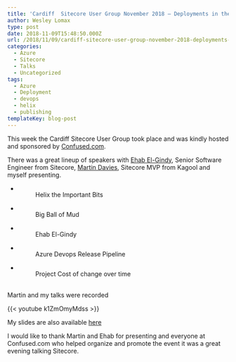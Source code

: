 ```yaml
---
title: 'Cardiff  Sitecore User Group November 2018 – Deployments in the post helix / cloud world'
author: Wesley Lomax
type: post
date: 2018-11-09T15:48:50.000Z
url: /2018/11/09/cardiff-sitecore-user-group-november-2018-deployments-in-the-post-helix-cloud-world/
categories:
  - Azure
  - Sitecore
  - Talks
  - Uncategorized
tags:
  - Azure
  - Deployment
  - devops
  - helix
  - publishing
templateKey: blog-post
---
```

This week the Cardiff Sitecore User Group took place and was kindly hosted and sponsored by <a href="https://www.confused.com/" target="_blank" rel="noopener">Confused.com</a>.

  
There was a great lineup of speakers with <a href="https://twitter.com/EhabElGindy" target="_blank" rel="noopener">Ehab El-Gindy</a>, Senior Software Engineer from Sitecore, <a href="https://twitter.com/TwentyGotoTen" target="_blank" rel="noopener">Martin Davies</a>, Sitecore MVP from Kagool and myself presenting.



<ul class="wp-block-gallery columns-3 is-cropped">
  <li class="blocks-gallery-item">
    <figure><a href="https://i0.wp.com/blog.wesleylomax.co.uk/wp-content/uploads/2018/11/Martin-Helix-the-important-bits.jpeg" data-rel="lightbox-image-0" data-rl_title="" data-rl_caption="" title=""><img class="wp-image-832" src="https://i0.wp.com/blog.wesleylomax.co.uk/wp-content/uploads/2018/11/Martin-Helix-the-important-bits.jpeg?w=640" alt="" data-id="832" data-link="http://blog.wesleylomax.co.uk/?attachment_id=832" srcset="https://i0.wp.com/blog.wesleylomax.co.uk/wp-content/uploads/2018/11/Martin-Helix-the-important-bits.jpeg?w=3264 3264w, https://i0.wp.com/blog.wesleylomax.co.uk/wp-content/uploads/2018/11/Martin-Helix-the-important-bits.jpeg?resize=300%2C225 300w, https://i0.wp.com/blog.wesleylomax.co.uk/wp-content/uploads/2018/11/Martin-Helix-the-important-bits.jpeg?resize=768%2C576 768w, https://i0.wp.com/blog.wesleylomax.co.uk/wp-content/uploads/2018/11/Martin-Helix-the-important-bits.jpeg?resize=1024%2C768 1024w, https://i0.wp.com/blog.wesleylomax.co.uk/wp-content/uploads/2018/11/Martin-Helix-the-important-bits.jpeg?w=1280 1280w, https://i0.wp.com/blog.wesleylomax.co.uk/wp-content/uploads/2018/11/Martin-Helix-the-important-bits.jpeg?w=1920 1920w" sizes="(max-width: 640px) 100vw, 640px" data-recalc-dims="1" /></a> <figcaption>Helix the Important Bits</figcaption> </figure>
  </li>
  <li class="blocks-gallery-item">
    <figure><a href="https://i2.wp.com/blog.wesleylomax.co.uk/wp-content/uploads/2018/11/Martin-Ball-of-Mud.jpg" data-rel="lightbox-image-1" data-rl_title="" data-rl_caption="" title=""><img class="wp-image-831" src="https://i2.wp.com/blog.wesleylomax.co.uk/wp-content/uploads/2018/11/Martin-Ball-of-Mud.jpg?w=640" alt="" data-id="831" data-link="http://blog.wesleylomax.co.uk/?attachment_id=831" srcset="https://i2.wp.com/blog.wesleylomax.co.uk/wp-content/uploads/2018/11/Martin-Ball-of-Mud.jpg?w=1200 1200w, https://i2.wp.com/blog.wesleylomax.co.uk/wp-content/uploads/2018/11/Martin-Ball-of-Mud.jpg?resize=300%2C225 300w, https://i2.wp.com/blog.wesleylomax.co.uk/wp-content/uploads/2018/11/Martin-Ball-of-Mud.jpg?resize=768%2C576 768w, https://i2.wp.com/blog.wesleylomax.co.uk/wp-content/uploads/2018/11/Martin-Ball-of-Mud.jpg?resize=1024%2C768 1024w" sizes="(max-width: 640px) 100vw, 640px" data-recalc-dims="1" /></a> <figcaption>Big Ball of Mud</figcaption> </figure>
  </li>
  <li class="blocks-gallery-item">
    <figure><a href="https://i1.wp.com/blog.wesleylomax.co.uk/wp-content/uploads/2018/11/Ehab-El-Gindy.jpeg" data-rel="lightbox-image-2" data-rl_title="" data-rl_caption="" title=""><img class="wp-image-830" src="https://i1.wp.com/blog.wesleylomax.co.uk/wp-content/uploads/2018/11/Ehab-El-Gindy.jpeg?w=640" alt="" data-id="830" data-link="http://blog.wesleylomax.co.uk/?attachment_id=830" srcset="https://i1.wp.com/blog.wesleylomax.co.uk/wp-content/uploads/2018/11/Ehab-El-Gindy.jpeg?w=3264 3264w, https://i1.wp.com/blog.wesleylomax.co.uk/wp-content/uploads/2018/11/Ehab-El-Gindy.jpeg?resize=300%2C225 300w, https://i1.wp.com/blog.wesleylomax.co.uk/wp-content/uploads/2018/11/Ehab-El-Gindy.jpeg?resize=768%2C576 768w, https://i1.wp.com/blog.wesleylomax.co.uk/wp-content/uploads/2018/11/Ehab-El-Gindy.jpeg?resize=1024%2C768 1024w, https://i1.wp.com/blog.wesleylomax.co.uk/wp-content/uploads/2018/11/Ehab-El-Gindy.jpeg?w=1280 1280w, https://i1.wp.com/blog.wesleylomax.co.uk/wp-content/uploads/2018/11/Ehab-El-Gindy.jpeg?w=1920 1920w" sizes="(max-width: 640px) 100vw, 640px" data-recalc-dims="1" /></a> <figcaption>Ehab El-Gindy</figcaption> </figure>
  </li>
  <li class="blocks-gallery-item">
    <figure><a href="https://i2.wp.com/blog.wesleylomax.co.uk/wp-content/uploads/2018/11/Wesley.jpg" data-rel="lightbox-image-3" data-rl_title="" data-rl_caption="" title=""><img class="wp-image-829" src="https://i2.wp.com/blog.wesleylomax.co.uk/wp-content/uploads/2018/11/Wesley.jpg?w=640" alt="" data-id="829" data-link="http://blog.wesleylomax.co.uk/?attachment_id=829" srcset="https://i2.wp.com/blog.wesleylomax.co.uk/wp-content/uploads/2018/11/Wesley.jpg?w=1200 1200w, https://i2.wp.com/blog.wesleylomax.co.uk/wp-content/uploads/2018/11/Wesley.jpg?resize=300%2C225 300w, https://i2.wp.com/blog.wesleylomax.co.uk/wp-content/uploads/2018/11/Wesley.jpg?resize=768%2C576 768w, https://i2.wp.com/blog.wesleylomax.co.uk/wp-content/uploads/2018/11/Wesley.jpg?resize=1024%2C768 1024w" sizes="(max-width: 640px) 100vw, 640px" data-recalc-dims="1" /></a> <figcaption>Azure Devops Release Pipeline</figcaption> </figure>
  </li>
  <li class="blocks-gallery-item">
    <figure><a href="https://i1.wp.com/blog.wesleylomax.co.uk/wp-content/uploads/2018/11/Martin.jpg" data-rel="lightbox-image-4" data-rl_title="" data-rl_caption="" title=""><img class="wp-image-828" src="https://i1.wp.com/blog.wesleylomax.co.uk/wp-content/uploads/2018/11/Martin.jpg?w=640" alt="" data-id="828" data-link="http://blog.wesleylomax.co.uk/?attachment_id=828" srcset="https://i1.wp.com/blog.wesleylomax.co.uk/wp-content/uploads/2018/11/Martin.jpg?w=1199 1199w, https://i1.wp.com/blog.wesleylomax.co.uk/wp-content/uploads/2018/11/Martin.jpg?resize=300%2C159 300w, https://i1.wp.com/blog.wesleylomax.co.uk/wp-content/uploads/2018/11/Martin.jpg?resize=768%2C407 768w, https://i1.wp.com/blog.wesleylomax.co.uk/wp-content/uploads/2018/11/Martin.jpg?resize=1024%2C543 1024w" sizes="(max-width: 640px) 100vw, 640px" data-recalc-dims="1" /></a> <figcaption>Project Cost of change over time<br /><br /></figcaption> </figure>
  </li>
</ul>

Martin and my talks were recorded 

{{< youtube k1ZmOmyMdss >}} 

My slides are also available <a href="http://blog.wesleylomax.co.uk/wp-content/uploads/2018/11/Sitecore-Deployments-Users-Group-November-2018.pdf" target="_blank" rel="noopener">here</a>  
  
I would like to thank Martin and Ehab for presenting and everyone at Confused.com who helped organize and promote the event it was a great evening talking Sitecore.